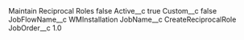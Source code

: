 <?xml version="1.0" encoding="UTF-8"?>
<CustomMetadata xmlns="http://soap.sforce.com/2006/04/metadata" xmlns:xsi="http://www.w3.org/2001/XMLSchema-instance" xmlns:xsd="http://www.w3.org/2001/XMLSchema">
    <label>Maintain Reciprocal Roles</label>
    <protected>false</protected>
    <values>
        <field>Active__c</field>
        <value xsi:type="xsd:boolean">true</value>
    </values>
    <values>
        <field>Custom__c</field>
        <value xsi:type="xsd:boolean">false</value>
    </values>
    <values>
        <field>JobFlowName__c</field>
        <value xsi:type="xsd:string">WMInstallation</value>
    </values>
    <values>
        <field>JobName__c</field>
        <value xsi:type="xsd:string">CreateReciprocalRole</value>
    </values>
    <values>
        <field>JobOrder__c</field>
        <value xsi:type="xsd:double">1.0</value>
    </values>
</CustomMetadata>
